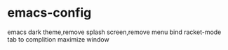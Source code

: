 # emacs-config
emacs dark theme,remove splash screen,remove menu
bind racket-mode tab to complition
maximize window
